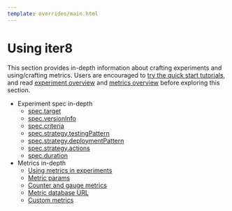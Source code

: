 ```yaml
---
template: overrides/main.html
---
```


# Using iter8

This section provides in-depth information about crafting experiments and using/crafting metrics. Users are encouraged to [try the quick start tutorials](/getting-started/quick-start/with-knative), and read [experiment overview](/concepts/experimentoverview) and [metrics overview](/concepts/metricsoverview) before exploring this section.

* Experiment spec in-depth
    - [spec.target](/experiment/target)
    - [spec.versionInfo](/experiment/versioninfo)
    - [spec.criteria](/experiment/criteria)
    - [spec.strategy.testingPattern](/experiment/testing)
    - [spec.strategy.deploymentPattern](/experiment/deployment)
    - [spec.strategy.actions](/experiment/actions)
    - [spec.duration](/experiment/duration)
* Metrics in-depth
    - [Using metrics in experiments](/metrics/using-metrics)
    - [Metric params](/metrics/params)
    - [Counter and gauge metrics](/metrics/counter-and-gauge-metrics)
    - [Metric database URL](/metrics/metric-database-url)
    - [Custom metrics](/metrics/custom-metrics)

